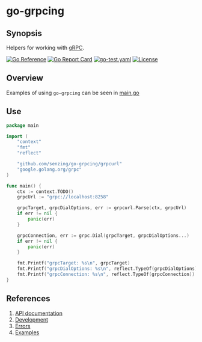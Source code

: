 # go-grpcing

## Synopsis

Helpers for working with
[gRPC](https://grpc.io/).

[![Go Reference](https://pkg.go.dev/badge/github.com/senzing/go-grpcing.svg)](https://pkg.go.dev/github.com/senzing/go-grpcing)
[![Go Report Card](https://goreportcard.com/badge/github.com/senzing/go-grpcing)](https://goreportcard.com/report/github.com/senzing/go-grpcing)
[![go-test.yaml](https://github.com/Senzing/go-grpcing/actions/workflows/go-test.yaml/badge.svg)](https://github.com/Senzing/go-grpcing/actions/workflows/go-test.yaml)
[![License](https://img.shields.io/badge/License-Apache2-brightgreen.svg)](https://github.com/Senzing/go-grpcing/blob/main/LICENSE)

## Overview

Examples of using `go-grpcing` can be seen in
[main.go](main.go)

## Use

```go
package main

import (
    "context"
    "fmt"
    "reflect"

    "github.com/senzing/go-grpcing/grpcurl"
    "google.golang.org/grpc"
)

func main() {
    ctx := context.TODO()
    grpcUrl := "grpc://localhost:8258"

    grpcTarget, grpcDialOptions, err := grpcurl.Parse(ctx, grpcUrl)
    if err != nil {
        panic(err)
    }

    grpcConnection, err := grpc.Dial(grpcTarget, grpcDialOptions...)
    if err != nil {
        panic(err)
    }

    fmt.Printf("grpcTarget: %s\n", grpcTarget)
    fmt.Printf("grpcDialOptions: %s\n", reflect.TypeOf(grpcDialOptions))
    fmt.Printf("grpcConnection: %s\n", reflect.TypeOf(grpcConnection))
}
```

## References

1. [API documentation](https://pkg.go.dev/github.com/senzing/go-grpcing)
1. [Development](docs/development.md)
1. [Errors](docs/errors.md)
1. [Examples](docs/examples.md)
